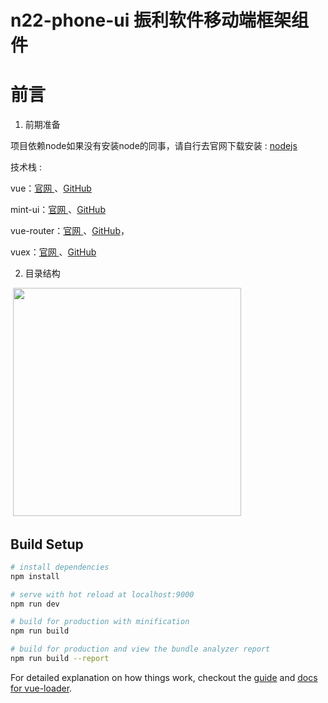 # n22-phone-ui 振利软件移动端框架组件
# 前言

 1. 前期准备

项目依赖node如果没有安装node的同事，请自行去官网下载安装 : [nodejs ]( https://nodejs.org/en/)

技术栈 :

  vue：[官网 ]( https://cn.vuejs.org/)、[GitHub]( https://github.com/vuejs/vue)

  mint-ui：[官网 ]( http://mint-ui.github.io/#!/zh-cn)、[GitHub]( https://github.com/ElemeFE/mint-ui/)
      
  vue-router：[官网 ]( https://cn.vuejs.org/v2/guide/migration-vue-router.html#ad)、[GitHub]( https://github.com/vuejs/vue-router)，
      
  vuex：[官网 ]( https://cn.vuejs.org/v2/guide/migration-vuex.html#ad)、[GitHub]( https://github.com/vuejs/vuex)
  
 2. 目录结构
  
  <img src="https://jdfdcc.github.io/n22-phone-ui/static/images/process/m_process.jpg" width="365"/>

## Build Setup

``` bash
# install dependencies
npm install

# serve with hot reload at localhost:9000
npm run dev

# build for production with minification
npm run build

# build for production and view the bundle analyzer report
npm run build --report
```

For detailed explanation on how things work, checkout the [guide](http://vuejs-templates.github.io/webpack/) and [docs for vue-loader](http://vuejs.github.io/vue-loader).
